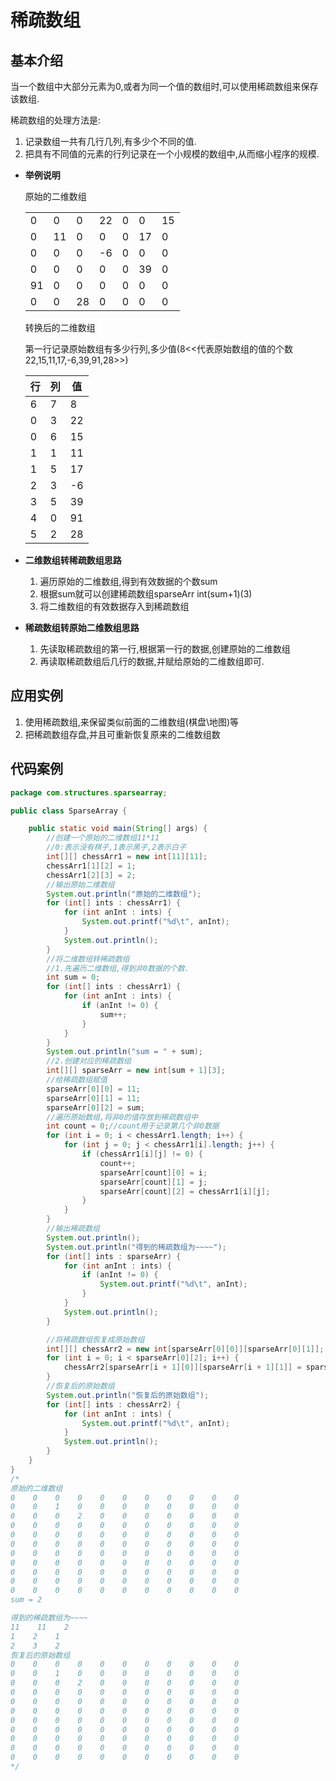 # 稀疏数组

## 基本介绍

当一个数组中大部分元素为0,或者为同一个值的数组时,可以使用稀疏数组来保存该数组.

稀疏数组的处理方法是:

1. 记录数组一共有几行几列,有多少个不同的值.
2. 把具有不同值的元素的行列记录在一个小规模的数组中,从而缩小程序的规模.

- **举例说明**

    原始的二维数组

    |      |      |      |      |      |      |      |
    |--- |--- |--- |--- |--- |--- |--- |
    | 0 | 0 | 0 | 22 | 0 | 0 | 15 |
    | 0    | 11   | 0    | 0    | 0    | 17   | 0    |
    | 0    | 0    | 0    | -6   | 0    | 0    | 0    |
    | 0    | 0    | 0    | 0    | 0    | 39   | 0    |
    | 91   | 0    | 0    | 0    | 0    | 0    | 0    |
    | 0    | 0    | 28   | 0    | 0    | 0    | 0    |

    转换后的二维数组

    第一行记录原始数组有多少行列,多少值(8<<代表原始数组的值的个数22,15,11,17,-6,39,91,28>>)

    | 行   | 列   | 值   |
    | ---- | ---- | ---- |
    | 6    | 7    | 8    |
    | 0    | 3    | 22   |
    | 0    | 6    | 15   |
    | 1    | 1    | 11   |
    | 1    | 5    | 17   |
    | 2    | 3    | -6   |
    | 3    | 5    | 39   |
    | 4    | 0    | 91   |
    | 5    | 2    | 28   |

- **二维数组转稀疏数组思路**

  1. 遍历原始的二维数组,得到有效数据的个数sum
  2. 根据sum就可以创建稀疏数组sparseArr   int(sum+1)(3)
  3. 将二维数组的有效数据存入到稀疏数组

- **稀疏数组转原始二维数组思路**

  1. 先读取稀疏数组的第一行,根据第一行的数据,创建原始的二维数组
  2. 再读取稀疏数组后几行的数据,并赋给原始的二维数组即可.

## 应用实例

  1. 使用稀疏数组,来保留类似前面的二维数组(棋盘\地图)等
  2. 把稀疏数组存盘,并且可重新恢复原来的二维数组数
  
## 代码案例

  ```java
  package com.structures.sparsearray;
  
  public class SparseArray {
  
      public static void main(String[] args) {
          //创建一个原始的二维数组11*11
          //0:表示没有棋子,1表示黑子,2表示白子
          int[][] chessArr1 = new int[11][11];
          chessArr1[1][2] = 1;
          chessArr1[2][3] = 2;
          //输出原始二维数组
          System.out.println("原始的二维数组");
          for (int[] ints : chessArr1) {
              for (int anInt : ints) {
                  System.out.printf("%d\t", anInt);
              }
              System.out.println();
          }
          //将二维数组转稀疏数组
          //1.先遍历二维数组,得到非0数据的个数.
          int sum = 0;
          for (int[] ints : chessArr1) {
              for (int anInt : ints) {
                  if (anInt != 0) {
                      sum++;
                  }
              }
          }
          System.out.println("sum = " + sum);
          //2.创建对应的稀疏数组
          int[][] sparseArr = new int[sum + 1][3];
          //给稀疏数组赋值
          sparseArr[0][0] = 11;
          sparseArr[0][1] = 11;
          sparseArr[0][2] = sum;
          //遍历原始数组,将非0的值存放到稀疏数组中
          int count = 0;//count用于记录第几个非0数据
          for (int i = 0; i < chessArr1.length; i++) {
              for (int j = 0; j < chessArr1[i].length; j++) {
                  if (chessArr1[i][j] != 0) {
                      count++;
                      sparseArr[count][0] = i;
                      sparseArr[count][1] = j;
                      sparseArr[count][2] = chessArr1[i][j];
                  }
              }
          }
          //输出稀疏数组
          System.out.println();
          System.out.println("得到的稀疏数组为~~~~");
          for (int[] ints : sparseArr) {
              for (int anInt : ints) {
                  if (anInt != 0) {
                      System.out.printf("%d\t", anInt);
                  }
              }
              System.out.println();
          }
  
          //将稀疏数组恢复成原始数组
          int[][] chessArr2 = new int[sparseArr[0][0]][sparseArr[0][1]];
          for (int i = 0; i < sparseArr[0][2]; i++) {
              chessArr2[sparseArr[i + 1][0]][sparseArr[i + 1][1]] = sparseArr[i + 1][2];
          }
          //恢复后的原始数组
          System.out.println("恢复后的原始数组");
          for (int[] ints : chessArr2) {
              for (int anInt : ints) {
                  System.out.printf("%d\t", anInt);
              }
              System.out.println();
          }
      }
  }
  /*
  原始的二维数组
  0    0    0    0    0    0    0    0    0    0    0
  0    0    1    0    0    0    0    0    0    0    0
  0    0    0    2    0    0    0    0    0    0    0
  0    0    0    0    0    0    0    0    0    0    0
  0    0    0    0    0    0    0    0    0    0    0
  0    0    0    0    0    0    0    0    0    0    0
  0    0    0    0    0    0    0    0    0    0    0
  0    0    0    0    0    0    0    0    0    0    0
  0    0    0    0    0    0    0    0    0    0    0
  0    0    0    0    0    0    0    0    0    0    0
  0    0    0    0    0    0    0    0    0    0    0
  sum = 2
  
  得到的稀疏数组为~~~~
  11    11    2
  1    2    1
  2    3    2
  恢复后的原始数组
  0    0    0    0    0    0    0    0    0    0    0
  0    0    1    0    0    0    0    0    0    0    0
  0    0    0    2    0    0    0    0    0    0    0
  0    0    0    0    0    0    0    0    0    0    0
  0    0    0    0    0    0    0    0    0    0    0
  0    0    0    0    0    0    0    0    0    0    0
  0    0    0    0    0    0    0    0    0    0    0
  0    0    0    0    0    0    0    0    0    0    0
  0    0    0    0    0    0    0    0    0    0    0
  0    0    0    0    0    0    0    0    0    0    0
  0    0    0    0    0    0    0    0    0    0    0
  */
  ```
